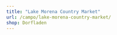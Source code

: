```yaml
---
title: "Lake Morena Country Market"
url: /campo/lake-morena-country-market/
shop: Dorfladen
---
```

